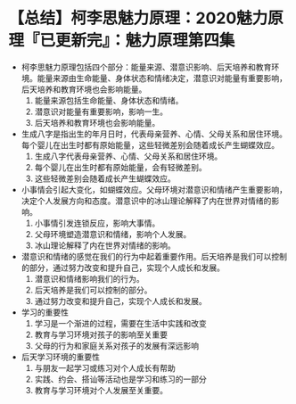 # 【总结】柯李思魅力原理：2020魅力原理『已更新完』：魅力原理第四集

-   柯李思魅力原理包括四个部分：能量来源、潜意识影响、后天培养和教育环境。能量来源由生命能量、身体状态和情绪决定，潜意识对能量有重要影响，后天培养和教育环境也会影响能量。
    1.  能量来源包括生命能量、身体状态和情绪。
    2.  潜意识对能量有重要影响，影响一生。
    3.  后天培养和教育环境也会影响能量。
-   生成八字是指出生的年月日时，代表母亲营养、心情、父母关系和居住环境。每个婴儿在出生时都有原始能量，这些轻微差别会随着成长产生蝴蝶效应。
    1.  生成八字代表母亲营养、心情、父母关系和居住环境。
    2.  每个婴儿在出生时都有原始能量，会有轻微差别。
    3.  这些轻微差别会随着成长产生蝴蝶效应。
-   小事情会引起大变化，如蝴蝶效应。父母环境对潜意识和情绪产生重要影响，决定个人发展方向和态度。潜意识中的冰山理论解释了内在世界对情绪的影响。
    1.  小事情引发连锁反应，影响大事情。
    2.  父母环境塑造潜意识和情绪，影响个人发展。
    3.  冰山理论解释了内在世界对情绪的影响。
-   潜意识和情绪的感觉在我们的行为中起着重要作用。后天培养是我们可以控制的部分，通过努力改变和提升自己，实现个人成长和发展。
    1.  潜意识和情绪影响我们的行为。
    2.  后天培养是我们可以控制的部分。
    3.  通过努力改变和提升自己，实现个人成长和发展。
-   学习的重要性
    1.  学习是一个渐进的过程，需要在生活中实践和改变
    2.  教育与学习环境对孩子的影响至关重要
    3.  父母的行为和家庭关系对孩子的发展有深远影响
-   后天学习环境的重要性
    1.  与朋友一起学习或练习对个人成长有帮助
    2.  实践、约会、搭讪等活动也是学习和练习的一部分
    3.  教育与学习环境对个人发展至关重要。